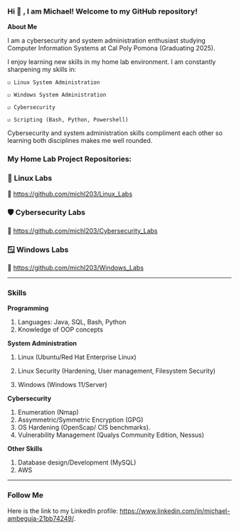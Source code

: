 ### Hi 👋 , I am Michael! Welcome to my GitHub repository!



**About Me**
 
  I am a cybersecurity and system administration enthusiast studying Computer Information Systems at Cal Poly Pomona (Graduating 2025). 
  
  I enjoy learning new skills in my home lab environment. I am constantly sharpening my skills in:
 
    ☑️ Linux System Administration
  
    ☑️ Windows System Administration
  
    ☑️ Cybersecurity
  
    ☑️ Scripting (Bash, Python, Powershell)

  Cybersecurity and system administration skills compliment each other so learning both disciplines makes me well rounded.

 
###  My Home Lab Project Repositories:

### 🐧 **Linux Labs**

🔗 https://github.com/michl203/Linux_Labs
 

### 🛡️ **Cybersecurity Labs**

🔗 https://github.com/michl203/Cybersecurity_Labs

### 🪟 **Windows Labs**

🔗 https://github.com/michl203/Windows_Labs






___________________________________________________________________________________________________  

### Skills
**Programming**
 1. Languages: Java, SQL, Bash, Python
 2. Knowledge of OOP concepts  

**System Administration**
 1. Linux (Ubuntu/Red Hat Enterprise Linux) 

 2. Linux Security (Hardening, User management, Filesystem Security)
 3. Windows (Windows 11/Server)

**Cybersecurity**
 1. Enumeration (Nmap)
 2. Assymmetric/Symmetric Encryption (GPG)
 3. OS Hardening (OpenScap/ CIS benchmarks).
 4. Vulnerability Management (Qualys Community Edition, Nessus)

**Other Skills**
 1. Database design/Development (MySQL)
 2. AWS
   

___________________________________________________________________________________________________  


   
### Follow Me
Here is the link to my LinkedIn profile: https://www.linkedin.com/in/michael-ambeguia-21bb74249/.









